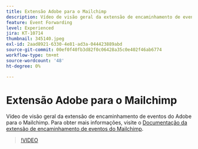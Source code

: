 ```yaml
---
title: Extensão Adobe para o Mailchimp
description: Vídeo de visão geral da extensão de encaminhamento de eventos do Adobe para o Mailchimp.
feature: Event Forwarding
level: Experienced
jira: KT-10714
thumbnail: 345140.jpeg
exl-id: 2aad8921-6330-4e81-ad3a-044423889abd
source-git-commit: 00ef0f40fb3d82f0c06428a35c0e402f46ab6774
workflow-type: tm+mt
source-wordcount: '48'
ht-degree: 0%

---
```


# Extensão Adobe para o Mailchimp

Vídeo de visão geral da extensão de encaminhamento de eventos do Adobe para o Mailchimp. Para obter mais informações, visite o [Documentação da extensão de encaminhamento de eventos do Mailchimp](https://experienceleague.adobe.com/docs/experience-platform/tags/extensions/adobe/mailchimp-edge/overview.html).

>[!VIDEO](https://video.tv.adobe.com/v/345140/?learn=on)
